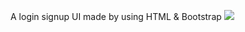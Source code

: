 A login signup UI made by using HTML & Bootstrap
<img src="![login signup preview](https://user-images.githubusercontent.com/126886121/223396598-d5c2d72e-4cfd-430e-950b-8f7256995a65.png)
"/>

